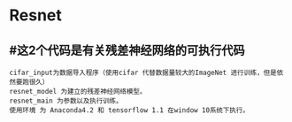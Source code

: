 Resnet
==========================================
#这2个代码是有关残差神经网络的可执行代码
------------------------------------------
    cifar_input为数据导入程序（使用cifar 代替数据量较大的ImageNet 进行训练，但是依然要跑很久）
    resnet_model 为建立的残差神经网络模型。
    resnet_main 为参数以及执行训练。
    使用环境 为 Anaconda4.2 和 tensorflow 1.1 在window 10系统下执行。
